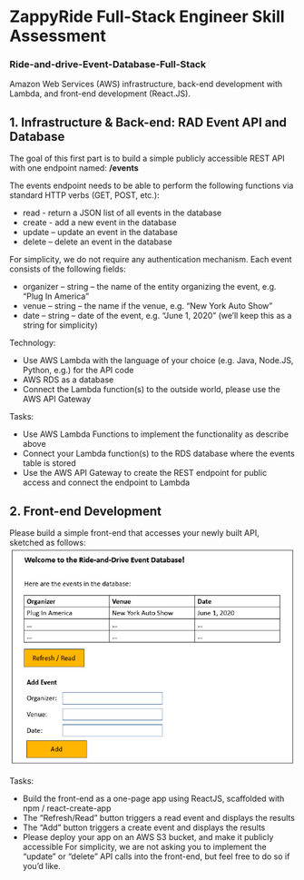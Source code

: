 # **ZappyRide Full-Stack Engineer Skill Assessment**

### **Ride-and-drive-Event-Database-Full-Stack**

Amazon Web Services (AWS) infrastructure, back-end development with Lambda, and front-end development (React.JS).

## **1. Infrastructure & Back-end: RAD Event API and Database**
The goal of this first part is to build a simple publicly accessible REST API with one endpoint named:
**/events**

The events endpoint needs to be able to perform the following functions via standard HTTP verbs (GET, POST, etc.):
* read - return a JSON list of all events in the database
* create - add a new event in the database
* update – update an event in the database
* delete – delete an event in the database

For simplicity, we do not require any authentication mechanism.
Each event consists of the following fields:
* organizer – string – the name of the entity organizing the event, e.g. “Plug In America”
* venue – string – the name if the venue, e.g. “New York Auto Show”
* date – string – date of the event, e.g. “June 1, 2020” (we’ll keep this as a string for simplicity)

Technology:
* Use AWS Lambda with the language of your choice (e.g. Java, Node.JS, Python, e.g.) for the API code
* AWS RDS as a database
* Connect the Lambda function(s) to the outside world, please use the AWS API Gateway

Tasks:
* Use AWS Lambda Functions to implement the functionality as describe above
* Connect your Lambda function(s) to the RDS database where the events table is stored
* Use the AWS API Gateway to create the REST endpoint for public access and connect the endpoint to Lambda

## **2. Front-end Development**
Please build a simple front-end that accesses your newly built API, sketched as follows:
![Front-end sketch](images/front-end-sketch.png)

Tasks:
* Build the front-end as a one-page app using ReactJS, scaffolded with npm / react-create-app
* The “Refresh/Read” button triggers a read event and displays the results
* The “Add” button triggers a create event and displays the results
* Please deploy your app on an AWS S3 bucket, and make it publicly accessible
For simplicity, we are not asking you to implement the “update” or “delete” API calls into the front-end, but feel free to do so if you’d like.
